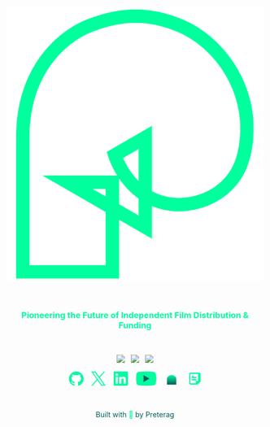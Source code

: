 <br>

<p align="center"><img width="600" src="../assets/images/social/preterag_logo.png" alt="Preterag Logo"></p>

<br>

<h3 align="center" style="color: #02FC9F;">Pioneering the Future of Independent Film Distribution & Funding</h3>

<br>

<p align="center">
    <a href="https://x.com/preterag"><img src="https://img.shields.io/badge/X-Follow_us-02FC9F.svg?style=for-the-badge&labelColor=015E5C"></a>
    &nbsp;
    <a href="https://www.linkedin.com/company/preterag/"><img src="https://img.shields.io/badge/Linkedin-Connect_with_us-02FC9F.svg?style=for-the-badge&labelColor=015E5C"></a>
    &nbsp;
    <a href="mailto:hello@preterag.com"><img src="https://img.shields.io/badge/Email-Get_in_contact-02FC9F.svg?style=for-the-badge&labelColor=015E5C"></a>
</p>

<p align="center">
    <a href="https://github.com/preterag"><img height="28" src="../assets/images/social/github.svg" alt="Github"></a>
    &nbsp;&nbsp;
    <a href="https://x.com/preterag"><img height="28" src="../assets/images/social/twitter.svg" alt="X"></a>
    &nbsp;&nbsp;
    <a href="https://www.linkedin.com/company/preterag/"><img height="28" src="../assets/images/social/linkedin.svg" alt="LinkedIn"></a>
    &nbsp;&nbsp;
    <a href="https://www.youtube.com/@watchSurrealine"><img height="28" src="../assets/images/social/youtube.svg" alt="Youtube"></a>
    &nbsp;&nbsp;
    <a href="https://mirror.xyz/preterag.eth"><img height="28" src="../assets/images/social/mirror.svg" alt="Mirror"></a>
    &nbsp;&nbsp;
    <a href="https://docs.preterag.com"><img height="28" src="../assets/images/social/docs.svg" alt="Docs"></a>
</p>

<br>

<p align="center" style="color: #015E5C;">Built with <span style="color: #02FC9F;">💚</span> by Preterag</p> 
